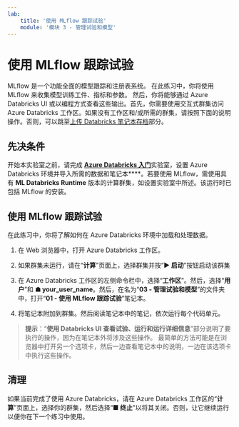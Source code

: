 ```yaml
---
lab:
    title: '使用 MLflow 跟踪试验'
    module: '模块 3 - 管理试验和模型'
---
```


# 使用 MLflow 跟踪试验

MLflow 是一个功能全面的模型跟踪和注册表系统。  在此练习中，你将使用 MLflow 来收集模型训练工件、指标和参数。  然后，你将能够通过 Azure Databricks UI 或以编程方式查看这些输出。首先，你需要使用交互式群集访问 Azure Databricks 工作区。如果没有工作区和/或所需的群集，请按照下面的说明操作。否则，可以跳至[上传 Databricks 笔记本存档](#Upload-the-Databricks-notebook-archive)部分。

## 先决条件

开始本实验室之前，请完成 [**Azure Databricks 入门**](Instructions/Labs/01a-introduction-to-azure-databricks.md)实验室，设置 Azure Databricks 环境并导入所需的数据和笔记本****。若要使用 MLflow，需使用具有 **ML Databricks Runtime** 版本的计算群集，如设置实验室中所述。该运行时已包括 MLflow 的安装。

## 使用 MLflow 跟踪试验

在此练习中，你将了解如何在 Azure Databricks 环境中加载和处理数据。

1. 在 Web 浏览器中，打开 Azure Databricks 工作区。

1. 如果群集未运行，请在“**计算**”页面上，选择群集并按“**&#9654;  启动**”按钮启动该群集

1. 在 Azure Databricks 工作区的左侧命令栏中，选择“**工作区**”。然后，选择“**用户**”和 **&#9751; your_user_name**。然后，在名为“**03 - 管理试验和模型**”的文件夹中，打开“**01 - 使用 MLflow 跟踪试验**”笔记本。

1. 将笔记本附加到群集。然后阅读笔记本中的笔记，依次运行每个代码单元。

> **提示**：“**使用 Databricks UI 查看试验、运行和运行详细信息**”部分说明了要执行的操作，因为在笔记本外将涉及这些操作。  最简单的方法可能是在浏览器中打开另一个选项卡，然后一边查看笔记本中的说明，一边在该选项卡中执行这些操作。

## 清理

如果当前完成了使用 Azure Databricks，请在 Azure Databricks 工作区的“**计算**”页面上，选择你的群集，然后选择“**&#9632; 终止**”以将其关闭。否则，让它继续运行以便你在下一个练习中使用。
